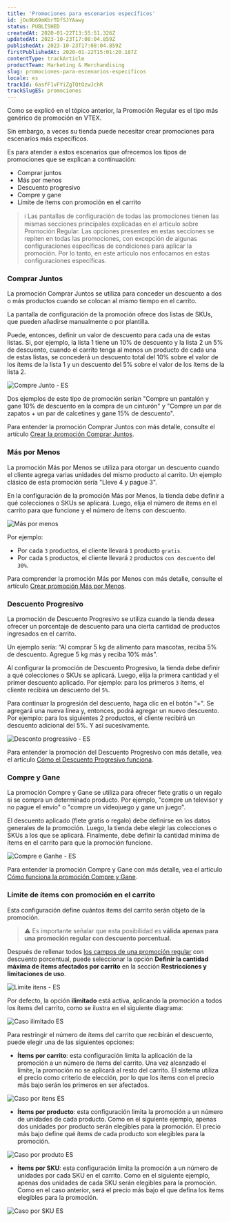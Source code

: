```yaml
---
title: 'Promociones para escenarios específicos'
id: jOu9b69mKbrTDfSJYAawy
status: PUBLISHED
createdAt: 2020-01-22T13:55:51.326Z
updatedAt: 2023-10-23T17:08:04.859Z
publishedAt: 2023-10-23T17:08:04.859Z
firstPublishedAt: 2020-01-22T15:01:20.187Z
contentType: trackArticle
productTeam: Marketing & Merchandising
slug: promociones-para-escenarios-especificos
locale: es
trackId: 6asfF1vFYiZgTQtOzwJchR
trackSlugES: promociones
---
```


Como se explicó en el tópico anterior, la Promoción Regular es el tipo más genérico de promoción en VTEX.

Sin embargo, a veces su tienda puede necesitar crear promociones para escenarios más específicos.

Es para atender a estos escenarios que ofrecemos los tipos de promociones que se explican a continuación:

- Comprar juntos
- Más por menos
- Descuento progresivo
- Compre y gane
- Límite de ítems con promoción en el carrito 

>ℹ️ Las pantallas de configuración de todas las promociones tienen las mismas secciones principales explicadas en el artículo sobre Promoción Regular. Las opciones presentes en estas secciones se repiten en todas las promociones, con excepción de algunas configuraciones específicas de condiciones para aplicar la promoción. Por lo tanto, en este artículo nos enfocamos en estas configuraciones específicas.

### Comprar Juntos

La promoción Comprar Juntos se utiliza para conceder un descuento a dos o más productos cuando se colocan al mismo tiempo en el carrito.

La pantalla de configuración de la promoción ofrece dos listas de SKUs, que pueden añadirse manualmente o por plantilla.

Puede, entonces, definir un valor de descuento para cada una de estas listas. Si, por ejemplo, la lista 1 tiene un 10% de descuento y la lista 2 un 5% de descuento, cuando el carrito tenga al menos un producto de cada una de estas listas, se concederá un descuento total del 10% sobre el valor de los ítems de la lista 1 y un descuento del 5% sobre el valor de los ítems de la lista 2.

![Compre Junto - ES](https://images.ctfassets.net/alneenqid6w5/6Heut08iWTOC9Ph1CpVjJ0/255d0f4409b49327640aebba743afe6b/Screenshot_2020-06-24_https_lojadobreno_myvtex_com.png)

Dos ejemplos de este tipo de promoción serían "Compre un pantalón y gane 10% de descuento en la compra de un cinturón" y "Compre un par de zapatos + un par de calcetines y gane 15% de descuento".

Para entender la promoción Comprar Juntos con más detalle, consulte el artículo <a href="https://help.vtex.com/es/tutorial/comprar-juntos--tutorials_323">Crear la promoción Comprar Juntos</a>.

### Más por Menos

La promoción Más por Menos se utiliza para otorgar un descuento cuando el cliente agrega varias unidades del mismo producto al carrito. Un ejemplo clásico de esta promoción sería "Lleve 4 y pague 3".

En la configuración de la promoción Más por Menos, la tienda debe definir a qué colecciones o SKUs se aplicará. Luego, elija el número de ítems en el carrito para que funcione y el número de ítems con descuento.

![Más por menos](https://images.ctfassets.net/alneenqid6w5/5LQErZWrN4WyX8ZuIBEMPM/2f8e02eef7f52bdaccf728ff9406ece7/Mas_por_menos.png)

Por ejemplo:

- Por cada `3` productos, el cliente llevará `1` producto `gratis`.
- Por cada `5` productos, el cliente llevará `2` productos `con descuento` del `30%`.

Para comprender la promoción Más por Menos con más detalle, consulte el artículo <a href="https://help.vtex.com/es/tutorial/crear-promocion-mas-por-menos--tutorials_325">Crear promoción Más por Menos</a>.

### Descuento Progresivo

La promoción de Descuento Progresivo se utiliza cuando la tienda desea ofrecer un porcentaje de descuento para una cierta cantidad de productos ingresados en el carrito.

Un ejemplo sería: “Al comprar 5 kg de alimento para mascotas, reciba 5% de descuento. Agregue 5 kg más y reciba 10% más”.

Al configurar la promoción de Descuento Progresivo, la tienda debe definir a qué colecciones o SKUs se aplicará. Luego, elija la primera cantidad y el primer descuento aplicado. Por ejemplo: para los primeros `3` ítems, el cliente recibirá un descuento del `5%`.

Para continuar la progresión del descuento, haga clic en el botón "+". Se agregará una nueva línea y, entonces, podrá agregar un nuevo descuento. Por ejemplo: para los siguientes 2 productos, el cliente recibirá un descuento adicional del 5%. Y así sucesivamente.

![Desconto progressivo - ES](https://images.ctfassets.net/alneenqid6w5/2JgsOt6rikmlj5SeXNEjvo/f245c7434417c86f0d8cccd977d68907/Screenshot_2020-06-24_https_lojadobreno_myvtex_com_2_.png)

Para entender la promoción del Descuento Progresivo con más detalle, vea el artículo <a href="https://help.vtex.com/es/tutorial/descuento-progresivo--tutorials_324">Cómo el Descuento Progresivo funciona</a>.

### Compre y Gane

La promoción Compre y Gane se utiliza para ofrecer flete gratis o un regalo si se compra un determinado producto. Por ejemplo, "compre un televisor y no pague el envío" o "compre un videojuego y gane un juego".

El descuento aplicado (flete gratis o regalo) debe definirse en los datos generales de la promoción. Luego, la tienda debe elegir las colecciones o SKUs a los que se aplicará. Finalmente, debe definir la cantidad mínima de ítems en el carrito para que la promoción funcione.

![Compre e Ganhe - ES](https://images.ctfassets.net/alneenqid6w5/3VixYm5a1Yj3Qb30ZSWVWp/054fe69fe18da0a1636309d621adcc59/Screenshot_2020-06-24_https_lojadobreno_myvtex_com_3_.png)

Para entender la promoción Compre y Gane con más detalle, vea el artículo  <a href="https://help.vtex.com/es/tutorial/compre-y-gane--tutorials_322">Cómo funciona la promoción Compre y Gane</a>.

### Límite de ítems con promoción en el carrito  

Esta configuración define cuántos ítems del carrito serán objeto de la promoción.

>⚠️ Es importante señalar que esta posibilidad es **válida apenas para una promoción regular con descuento porcentual.**

Después de rellenar todos [los campos de una promoción regular](https://help.vtex.com/es/tutorial/regular-promotion--tutorials_327) con descuento porcentual, puede seleccionar la opción __Definir la cantidad máxima de ítems afectados por carrito__ en la sección __Restricciones y limitaciones de uso__.

![Limite itens - ES](https://images.ctfassets.net/alneenqid6w5/1W6ZYterIepCud41XJr4UQ/b2df8c53d0e4cb8d144db320ddb983ae/Limite_itens_-_ES.png)

Por defecto, la opción __ilimitado__ está activa, aplicando la promoción a todos los ítems del carrito, como se ilustra en el siguiente diagrama:

![Caso ilimitado ES](https://images.ctfassets.net/alneenqid6w5/7LMJMOT1k3hs8lHbe1BmtJ/811dc4e9f2210817bee4dcaf319443a4/Caso_ilimitado_ES.png)

Para restringir el número de ítems del carrito que recibirán el descuento, puede elegir una de las siguientes opciones:

- __Ítems por carrito__: esta configuración limita la aplicación de la promoción a un número de ítems del carrito. Una vez alcanzado el límite, la promoción no se aplicará al resto del carrito. El sistema utiliza el precio como criterio de elección, por lo que los ítems con el precio más bajo serán los primeros en ser afectados.

![Caso por itens ES](https://images.ctfassets.net/alneenqid6w5/4ZE8Sc1reAjgnSzJHlEaar/6891a83f39caa6f6d4e4fc8fc8034dfd/Caso_por_itens_ES.png)

- __Ítems por producto__: esta configuración limita la promoción a un número de unidades de cada producto. Como en el siguiente ejemplo, apenas dos unidades por producto serán elegibles para la promoción. El precio más bajo define qué ítems de cada producto son elegibles para la promoción.

![Caso por produto ES](https://images.ctfassets.net/alneenqid6w5/X34R3R6KpYR3xCJdF2AcI/596e61129705dc40d677f5356796c5b2/Caso_por_produto_ES.png)

- __Ítems por SKU__: esta configuración limita la promoción a un número de unidades por cada SKU en el carrito. Como en el siguiente ejemplo, apenas dos unidades de cada SKU serán elegibles para la promoción. Como en el caso anterior, será el precio más bajo el que defina los ítems elegibles para la promoción.

![Caso por SKU ES](https://images.ctfassets.net/alneenqid6w5/2l071JBnZtESSnbM2MPAQ1/1b22d7143f3ce6ed219ec6817acfd489/Caso_por_SKU_ES.png)
